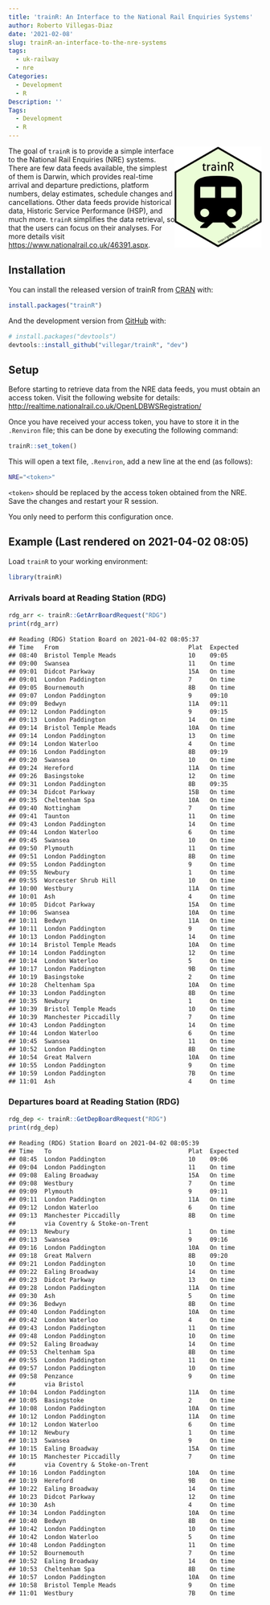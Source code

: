 ```yaml
---
title: 'trainR: An Interface to the National Rail Enquiries Systems'
author: Roberto Villegas-Diaz
date: '2021-02-08'
slug: trainR-an-interface-to-the-nre-systems
tags:
  - uk-railway
  - nre
Categories:
  - Development
  - R
Description: ''
Tags:
  - Development
  - R
---
```


<img src="https://raw.githubusercontent.com/villegar/trainR/main/inst/images/logo.png" alt="logo" align="right" height=200px/>

The goal of `trainR` is to provide a simple interface to the 
National Rail Enquiries (NRE) systems. There are few data feeds 
available, the simplest of them is Darwin, which provides real-time 
arrival and departure predictions, platform numbers, delay estimates, 
schedule changes and cancellations. Other data feeds provide historical 
data, Historic Service Performance (HSP), and much more. `trainR` 
simplifies the data retrieval, so that the users can focus on their 
analyses. For more details visit 
https://www.nationalrail.co.uk/46391.aspx.

## Installation

You can install the released version of trainR from [CRAN](https://CRAN.R-project.org) with:

``` r
install.packages("trainR")
```

And the development version from [GitHub](https://github.com/) with:

``` r
# install.packages("devtools")
devtools::install_github("villegar/trainR", "dev")
```

## Setup
Before starting to retrieve data from the NRE data feeds, you must obtain an access token. 
Visit the following website for details: http://realtime.nationalrail.co.uk/OpenLDBWSRegistration/

Once you have received your access token, you have to store it in the `.Renviron` file; this can be 
done by executing the following command:


```r
trainR::set_token()
```

This will open a text file, `.Renviron`, add a new line at the end (as follows):

```bash
NRE="<token>"
```

`<token>` should be replaced by the access token obtained from the NRE. Save the changes and restart 
your R session.

You only need to perform this configuration once.

## Example (Last rendered on 2021-04-02 08:05)

Load `trainR` to your working environment:

```r
library(trainR)
```

### Arrivals board at Reading Station (RDG)


```r
rdg_arr <- trainR::GetArrBoardRequest("RDG")
print(rdg_arr)
```

```
## Reading (RDG) Station Board on 2021-04-02 08:05:37
## Time   From                                    Plat  Expected
## 08:40  Bristol Temple Meads                    10    09:05
## 09:00  Swansea                                 11    On time
## 09:01  Didcot Parkway                          15A   On time
## 09:01  London Paddington                       7     On time
## 09:05  Bournemouth                             8B    On time
## 09:07  London Paddington                       9     09:10
## 09:09  Bedwyn                                  11A   09:11
## 09:12  London Paddington                       9     09:15
## 09:13  London Paddington                       14    On time
## 09:14  Bristol Temple Meads                    10A   On time
## 09:14  London Paddington                       13    On time
## 09:14  London Waterloo                         4     On time
## 09:16  London Paddington                       8B    09:19
## 09:20  Swansea                                 10    On time
## 09:24  Hereford                                11A   On time
## 09:26  Basingstoke                             12    On time
## 09:31  London Paddington                       8B    09:35
## 09:34  Didcot Parkway                          15B   On time
## 09:35  Cheltenham Spa                          10A   On time
## 09:40  Nottingham                              7     On time
## 09:41  Taunton                                 11    On time
## 09:43  London Paddington                       14    On time
## 09:44  London Waterloo                         6     On time
## 09:45  Swansea                                 10    On time
## 09:50  Plymouth                                11    On time
## 09:51  London Paddington                       8B    On time
## 09:55  London Paddington                       9     On time
## 09:55  Newbury                                 1     On time
## 09:55  Worcester Shrub Hill                    10    On time
## 10:00  Westbury                                11A   On time
## 10:01  Ash                                     4     On time
## 10:05  Didcot Parkway                          15A   On time
## 10:06  Swansea                                 10A   On time
## 10:11  Bedwyn                                  11A   On time
## 10:11  London Paddington                       9     On time
## 10:13  London Paddington                       14    On time
## 10:14  Bristol Temple Meads                    10A   On time
## 10:14  London Paddington                       12    On time
## 10:14  London Waterloo                         5     On time
## 10:17  London Paddington                       9B    On time
## 10:19  Basingstoke                             2     On time
## 10:28  Cheltenham Spa                          10A   On time
## 10:33  London Paddington                       8B    On time
## 10:35  Newbury                                 1     On time
## 10:39  Bristol Temple Meads                    10    On time
## 10:39  Manchester Piccadilly                   7     On time
## 10:43  London Paddington                       14    On time
## 10:44  London Waterloo                         6     On time
## 10:45  Swansea                                 11    On time
## 10:52  London Paddington                       8B    On time
## 10:54  Great Malvern                           10A   On time
## 10:55  London Paddington                       9     On time
## 10:59  London Paddington                       7B    On time
## 11:01  Ash                                     4     On time
```

### Departures board at Reading Station (RDG)


```r
rdg_dep <- trainR::GetDepBoardRequest("RDG")
print(rdg_dep)
```

```
## Reading (RDG) Station Board on 2021-04-02 08:05:39
## Time   To                                      Plat  Expected
## 08:45  London Paddington                       10    09:06
## 09:04  London Paddington                       11    On time
## 09:08  Ealing Broadway                         15A   On time
## 09:08  Westbury                                7     On time
## 09:09  Plymouth                                9     09:11
## 09:11  London Paddington                       11A   On time
## 09:12  London Waterloo                         6     On time
## 09:13  Manchester Piccadilly                   8B    On time
##        via Coventry & Stoke-on-Trent           
## 09:13  Newbury                                 1     On time
## 09:13  Swansea                                 9     09:16
## 09:16  London Paddington                       10A   On time
## 09:18  Great Malvern                           8B    09:20
## 09:21  London Paddington                       10    On time
## 09:22  Ealing Broadway                         14    On time
## 09:23  Didcot Parkway                          13    On time
## 09:28  London Paddington                       11A   On time
## 09:30  Ash                                     5     On time
## 09:36  Bedwyn                                  8B    On time
## 09:40  London Paddington                       10A   On time
## 09:42  London Waterloo                         4     On time
## 09:43  London Paddington                       11    On time
## 09:48  London Paddington                       10    On time
## 09:52  Ealing Broadway                         14    On time
## 09:53  Cheltenham Spa                          8B    On time
## 09:55  London Paddington                       11    On time
## 09:57  London Paddington                       10    On time
## 09:58  Penzance                                9     On time
##        via Bristol                             
## 10:04  London Paddington                       11A   On time
## 10:05  Basingstoke                             2     On time
## 10:08  London Paddington                       10A   On time
## 10:12  London Paddington                       11A   On time
## 10:12  London Waterloo                         6     On time
## 10:12  Newbury                                 1     On time
## 10:13  Swansea                                 9     On time
## 10:15  Ealing Broadway                         15A   On time
## 10:15  Manchester Piccadilly                   7     On time
##        via Coventry & Stoke-on-Trent           
## 10:16  London Paddington                       10A   On time
## 10:19  Hereford                                9B    On time
## 10:22  Ealing Broadway                         14    On time
## 10:23  Didcot Parkway                          12    On time
## 10:30  Ash                                     4     On time
## 10:34  London Paddington                       10A   On time
## 10:40  Bedwyn                                  8B    On time
## 10:42  London Paddington                       10    On time
## 10:42  London Waterloo                         5     On time
## 10:48  London Paddington                       11    On time
## 10:52  Bournemouth                             7     On time
## 10:52  Ealing Broadway                         14    On time
## 10:53  Cheltenham Spa                          8B    On time
## 10:57  London Paddington                       10A   On time
## 10:58  Bristol Temple Meads                    9     On time
## 11:01  Westbury                                7B    On time
```
